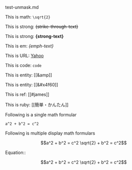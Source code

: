 test-unmask.md


This is math: ``\sqrt{2}``

This is strong: ~~{strike-through-text}~~

This is strong: **{strong-text}**

This is em: *{emph-text}*

This is URL: [Yahoo](www.yahoo.com)

This is code: `code`

This is entity: [[&amp]]

This is entity: [[&#x4f60]]

This is ref: [[#james]]

This is ruby: [[簡単・かんたん]]

Following is a single math formular

``
a^2 + b^2 = c^2
``

Following is multiple display math formulars

```math
a^2 + b^2 = c^2

\sqrt{2} + b^2 = c^2
```

Equation::

```math
a^2 + b^2 = c^2

\sqrt{2} + b^2 = c^2
```

